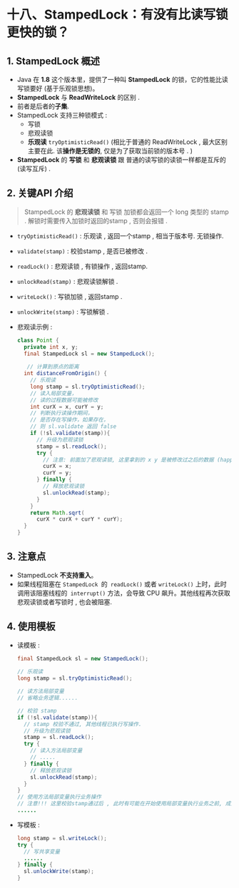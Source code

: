 # 十八、StampedLock：有没有比读写锁更快的锁？

## 1. StampedLock  概述

- Java 在 **1.8** 这个版本里，提供了一种叫 **StampedLock** 的锁，它的性能比读写锁要好 (基于乐观锁思想)。
-  **StampedLock** 与  **ReadWriteLock** 的区别 . 
  - 前者是后者的**子集**.
  - StampedLock 支持三种锁模式 :
    - 写锁
    - 悲观读锁
    - **乐观读**  `tryOptimisticRead()` (相比于普通的 ReadWriteLock , 最大区别主要在此. 该**操作是无锁的**, 仅是为了获取当前锁的版本号 . ) 
- **StampedLock** 的 **写锁** 和 **悲观读锁** 跟 普通的读写锁的读锁一样都是互斥的 (读写互斥) . 



## 2. 关键API 介绍

> StampedLock  的 **悲观读锁** 和 写锁 加锁都会返回一个 long 类型的 stamp . 解锁时需要传入加锁时返回的stamp , 否则会报错 .   

- `tryOptimisticRead()` : 乐观读 , 返回一个stamp , 相当于版本号. 无锁操作. 
- `validate(stamp)` : 校验stamp , 是否已被修改 . 
- `readLock()` : 悲观读锁 , 有锁操作 , 返回stamp.
- `unlockRead(stamp)` : 悲观读锁解锁 . 
- `writeLock()` : 写锁加锁 , 返回stamp  .  
- `unlockWrite(stamp)` : 写锁解锁 .

- 悲观读示例 : 

  ```java
  class Point {
    private int x, y;
    final StampedLock sl = new StampedLock();
    
     // 计算到原点的距离  
    int distanceFromOrigin() {
      // 乐观读
      long stamp = sl.tryOptimisticRead();
      // 读入局部变量，
      // 读的过程数据可能被修改
      int curX = x, curY = y;
      // 判断执行读操作期间，
      // 是否存在写操作，如果存在，
      // 则 sl.validate 返回 false
      if (!sl.validate(stamp)){
        // 升级为悲观读锁
        stamp = sl.readLock();
        try {
          // 注意: 前面加了悲观读锁, 这里拿到的 x y 是被修改过之后的数据 (happens-before)
          curX = x;
          curY = y;
        } finally {
          // 释放悲观读锁
          sl.unlockRead(stamp);
        }
      }
      return Math.sqrt(
        curX * curX + curY * curY);
    }
  }
  ```

  



## 3. 注意点

- StampedLock **不支持重入**。
- 如果线程阻塞在 `StampedLock `的` readLock()` 或者 `writeLock()` 上时，此时调用该阻塞线程的` interrupt()` 方法，会导致 CPU 飙升。其他线程再次获取悲观读锁或者写锁时 , 也会被阻塞. 



## 4. 使用模板

- 读模板 : 

  ```java
  final StampedLock sl = new StampedLock();
   
  // 乐观读
  long stamp = sl.tryOptimisticRead();
  
  // 读方法局部变量
  // 省略业务逻辑......
  
  // 校验 stamp
  if (!sl.validate(stamp)){
    // stamp 校验不通过, 其他线程已执行写操作. 
    // 升级为悲观读锁 
    stamp = sl.readLock();
    try {
      // 读入方法局部变量
      // .....
    } finally {
      // 释放悲观读锁
      sl.unlockRead(stamp);
    }
  }
  // 使用方法局部变量执行业务操作
  // 注意!!! 这里校验stamp通过后 , 此时有可能在开始使用局部变量执行业务之前, 成员数据已经被其他线程修改了,  也不是真正的互斥 , 如果业务保证准确性, 请使用其他互斥锁.  
  ......
  ```

- 写模板 : 

  ```java
  long stamp = sl.writeLock();
  try {
    // 写共享变量
    ......
  } finally {
    sl.unlockWrite(stamp);
  }
  ```

  

